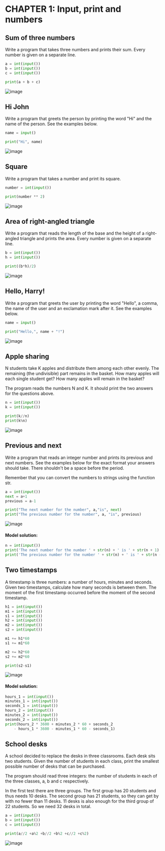 # CHAPTER 1: Input, print and numbers

## Sum of three numbers
Write a program that takes three numbers and prints their sum. Every number is given on a separate line.
```.py
a = int(input())
b = int(input())
c = int(input())

print(a + b + c)
```
![image](https://user-images.githubusercontent.com/89135778/187026205-802fee40-f57b-43c2-bb11-2f38edbfc6a3.png)

## Hi John
Write a program that greets the person by printing the word "Hi" and the name of the person. See the examples below.
```.py
name = input()

print("Hi", name)
```
![image](https://user-images.githubusercontent.com/89135778/187026299-989e3627-9339-4da8-aba1-f7135968082f.png)

## Square
Write a program that takes a number and print its square.
```.py
number = int(input())

print(number ** 2)
```
![image](https://user-images.githubusercontent.com/89135778/187026379-875c6f1f-327a-4ee8-af2f-3383caee80fa.png)

## Area of right-angled triangle
Write a program that reads the length of the base and the height of a right-angled triangle and prints the area. Every number is given on a separate line.
```.py
b = int(input())
h = int(input())

print((b*h)/2)
```
![image](https://user-images.githubusercontent.com/89135778/187026435-a0d25f9f-624f-4210-9d9e-311371bce7e1.png)

## Hello, Harry!
Write a program that greets the user by printing the word "Hello", a comma, the name of the user and an exclamation mark after it. See the examples below.
```.py
name = input()

print("Hello,", name + "!")
```
![image](https://user-images.githubusercontent.com/89135778/187026469-7723b475-cde8-45e8-bb79-dbf818cb93dc.png)

## Apple sharing
N students take K apples and distribute them among each other evenly. The remaining (the undivisible) part remains in the basket. How many apples will each single student get? How many apples will remain in the basket?

The program reads the numbers N and K. It should print the two answers for the questions above.
```.py
n = int(input())
k = int(input())

print(k//n)
print(k%n)
```
![image](https://user-images.githubusercontent.com/89135778/187026613-f9a3eada-01e5-4979-a777-469005430ab0.png)

## Previous and next
Write a program that reads an integer number and prints its previous and next numbers. See the examples below for the exact format your answers should take. There shouldn't be a space before the period.

Remember that you can convert the numbers to strings using the function str.
```.py
a = int(input())
next = a+1
previous = a-1

print("The next number for the number", a,"is", next)
print("The previous number for the number", a, "is", previous)
```
![image](https://user-images.githubusercontent.com/89135778/187026661-03347225-9beb-4b9e-8081-a39e01f6256f.png)

#### Model solution:
```.py
n = int(input())
print('The next number for the number ' + str(n) + ' is ' + str(n + 1) + '.')
print('The previous number for the number ' + str(n) + ' is ' + str(n - 1) + '.')
```

## Two timestamps
A timestamp is three numbers: a number of hours, minutes and seconds. Given two timestamps, calculate how many seconds is between them. The moment of the first timestamp occurred before the moment of the second timestamp.
```.py
h1 = int(input())
m1 = int(input())
s1 = int(input())
h2 = int(input())
m2 = int(input())
s2 = int(input())

m1 += h1*60
s1 += m1*60

m2 += h2*60
s2 += m2*60

print(s2-s1)
```
![image](https://user-images.githubusercontent.com/89135778/187027441-d57183c9-a9f5-46b3-ae07-3e6759788df8.png)

#### Model solution:
```.py
hours_1 = int(input())
minutes_1 = int(input())
seconds_1 = int(input())
hours_2 = int(input())
minutes_2 = int(input())
seconds_2 = int(input())
print(hours_2 * 3600 + minutes_2 * 60 + seconds_2
    - hours_1 * 3600 - minutes_1 * 60 - seconds_1)
```

## School desks
A school decided to replace the desks in three classrooms. Each desk sits two students. Given the number of students in each class, print the smallest possible number of desks that can be purchased.

The program should read three integers: the number of students in each of the three classes, a, b and c respectively.

In the first test there are three groups. The first group has 20 students and thus needs 10 desks. The second group has 21 students, so they can get by with no fewer than 11 desks. 11 desks is also enough for the third group of 22 students. So we need 32 desks in total.
```.py
a = int(input())
b = int(input())
c = int(input())

print(a//2 +a%2 +b//2 +b%2 +c//2 +c%2)
```
![image](https://user-images.githubusercontent.com/89135778/187027722-0e1c4d0f-d742-4898-a22e-c0e4bb9176b3.png)
